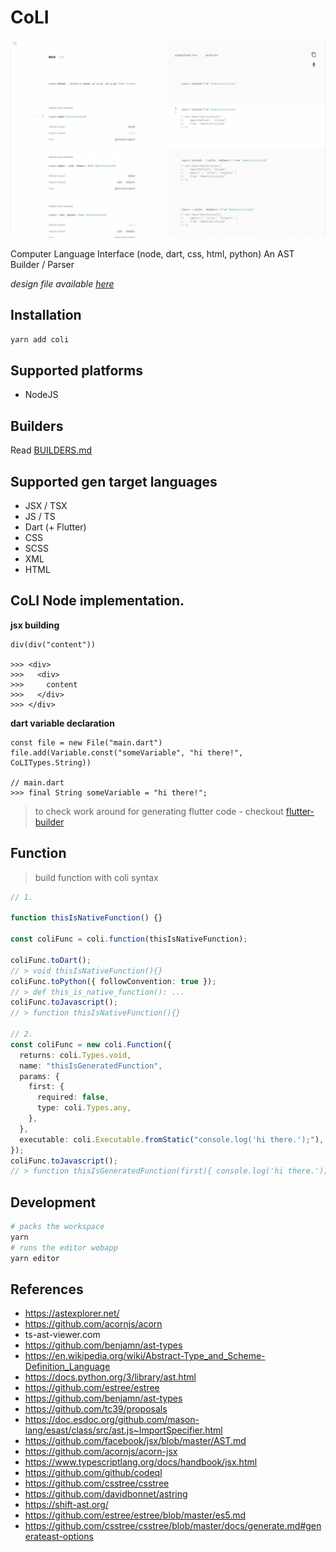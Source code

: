 # CoLI

![](./branding/coli-cover.png)

Computer Language Interface (node, dart, css, html, python) An AST Builder / Parser

_design file available [here](https://www.figma.com/file/JYhmzaX7E5HNHQEK2Dp7Cp/CoLI?node-id=0%3A1)_

## Installation

```sh
yarn add coli
```

## Supported platforms

- NodeJS

## Builders

Read [BUILDERS.md](./docs/BUILDERS.md)

## Supported gen target languages

- JSX / TSX
- JS / TS
- Dart (+ Flutter)
- CSS
- SCSS
- XML
- HTML

## CoLI Node implementation.

**jsx building**

```
div(div("content"))

>>> <div>
>>>   <div>
>>>     content
>>>   </div>
>>> </div>
```

**dart variable declaration**

```
const file = new File("main.dart")
file.add(Variable.const("someVariable", "hi there!", CoLITypes.String))

// main.dart
>>> final String someVariable = "hi there!";
```

> to check work around for generating flutter code - checkout [flutter-builder](https://github.com/bridgedxyz/flutter-builder)

## Function

> build function with coli syntax

```typescript
// 1.

function thisIsNativeFunction() {}

const coliFunc = coli.function(thisIsNativeFunction);

coliFunc.toDart();
// > void thisIsNativeFunction(){}
coliFunc.toPython({ followConvention: true });
// > def this_is_native_function(): ...
coliFunc.toJavascript();
// > function thisIsNativeFunction(){}

// 2.
const coliFunc = new coli.Function({
  returns: coli.Types.void,
  name: "thisIsGeneratedFunction",
  params: {
    first: {
      required: false,
      type: coli.Types.any,
    },
  },
  executable: coli.Executable.fromStatic("console.log('hi there.');"),
});
coliFunc.toJavascript();
// > function thisIsGeneratedFunction(first){ console.log('hi there.'); }
```

## Development

```sh
# packs the workspace
yarn
# runs the editor webapp
yarn editor
```

## References

- https://astexplorer.net/
- https://github.com/acornjs/acorn
- ts-ast-viewer.com
- https://github.com/benjamn/ast-types
- https://en.wikipedia.org/wiki/Abstract-Type_and_Scheme-Definition_Language
- https://docs.python.org/3/library/ast.html
- https://github.com/estree/estree
- https://github.com/benjamn/ast-types
- https://github.com/tc39/proposals
- https://doc.esdoc.org/github.com/mason-lang/esast/class/src/ast.js~ImportSpecifier.html
- https://github.com/facebook/jsx/blob/master/AST.md
- https://github.com/acornjs/acorn-jsx
- https://www.typescriptlang.org/docs/handbook/jsx.html
- https://github.com/github/codeql
- https://github.com/csstree/csstree
- https://github.com/davidbonnet/astring
- https://shift-ast.org/
- https://github.com/estree/estree/blob/master/es5.md
- https://github.com/csstree/csstree/blob/master/docs/generate.md#generateast-options
